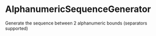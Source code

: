 # AlphanumericSequenceGenerator
Generate the sequence between 2 alphanumeric bounds (separators supported)
